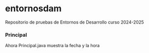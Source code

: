# entornosdam
Repositorio de pruebas de Entornos de Desarrollo curso 2024-2025

### Principal
Ahora Principal.java muestra la fecha y la hora
